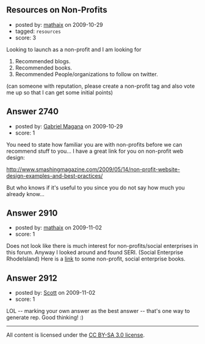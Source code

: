 ## Resources on Non-Profits

- posted by: [mathaix](https://stackexchange.com/users/-1/1194-mathaix) on 2009-10-29
- tagged: `resources`
- score: 3

Looking to launch as a non-profit and I am looking for

1. Recommended blogs.
2. Recommended books.
3. Recommended People/organizations to follow on twitter.

(can someone with reputation, please create a non-profit tag and also vote me up so that I can get some initial points)



## Answer 2740

- posted by: [Gabriel Magana](https://stackexchange.com/users/-1/1158-gabriel-magana) on 2009-10-29
- score: 1

You need to state how familiar you are with non-profits before we can recommend stuff to you...  I have a great link for you on non-profit web design:

http://www.smashingmagazine.com/2009/05/14/non-profit-website-design-examples-and-best-practices/

But who knows if it's useful to you since you do not say how much you already know...


## Answer 2910

- posted by: [mathaix](https://stackexchange.com/users/-1/1194-mathaix) on 2009-11-02
- score: 1

<p>Does not look like there is much interest for non-profits/social enterprises in this forum. Anyway I looked around and found SERI. (Social Enterprise RhodeIsland)
 Here is a <a href="http://www.socialenterpriseri.org/index.php?option=com%5Fcontent&amp;view=article&amp;id=126&amp;Itemid=133" rel="nofollow">link</a> to some non-profit, social enterprise books.</p>



## Answer 2912

- posted by: [Scott](https://stackexchange.com/users/-1/88-scott) on 2009-11-02
- score: 1

LOL -- marking your own answer as the best answer -- that's one way to generate rep.  Good thinking! :)



---

All content is licensed under the [CC BY-SA 3.0 license](https://creativecommons.org/licenses/by-sa/3.0/).
